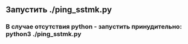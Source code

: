 ## Запустить  ./ping_sstmk.py 
### В случае отсутствия python - запустить принудительно: python3 ./ping_sstmk.py